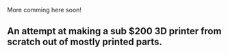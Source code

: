 More comming here soon!

## An attempt at making a sub $200 3D printer from scratch out of mostly printed parts.
